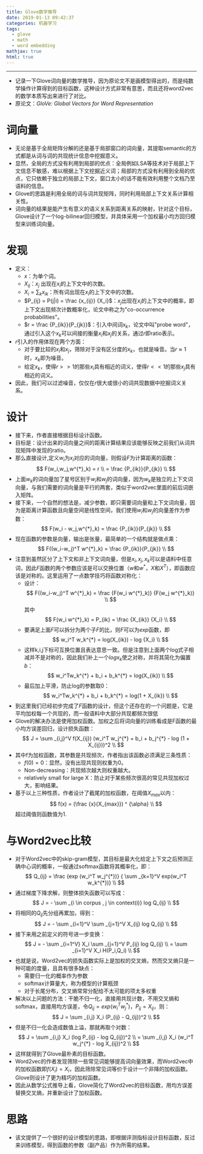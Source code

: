 ```yaml
---
title: Glove数学推导
date: 2019-01-13 09:42:37
categories: 机器学习
tags:
  - glove
  - math
  -	word embedding
mathjax: true
html: true
---
```

***
-	记录一下Glove词向量的数学推导，因为原论文不是画模型得出的，而是纯数学操作计算得到的目标函数，这种设计方式非常有意思，而且还将word2vec的数学本质写出来进行了对比。
-	原论文：*GloVe: Global Vectors for Word Representation*

<!--more-->

# 词向量
-	无论是基于全局矩阵分解的还是基于局部窗口的词向量，其提取semantic的方式都是从词与词的共现统计信息中挖掘意义。
-	显然，全局的方式没有利用到局部的优点：全局例如LSA等技术对于局部上下文信息不敏感，难以根据上下文挖掘近义词；局部的方式没有利用到全局的优点，它只依赖于独立的局部上下文，窗口太小的话不能有效利用整个文档乃至语料的信息。
-	Glove的思路是利用全局的词与词共现矩阵，同时利用局部上下文关系计算相关性。
-	词向量的结果是能产生有意义的语义关系到距离关系的映射，针对这个目标，Glove设计了一个log-bilinear回归模型，并具体采用一个加权最小均方回归模型来训练词向量。

# 发现
-	定义：
	-	$x$：为单个词。
	-	$X_{ij}$：$x_j$ 出现在$x_i$的上下文中的次数。
	-	$X_i = \sum _k x_{ik}$：所有词出现在$x_i$的上下文中的次数。
	-	$P_{ij} = P(j|i) = \frac {x_{ij}} {X_i}$：$x_j$出现在$x_i$的上下文中的概率，即上下文出现频次计数概率化，论文中称之为"co-occurrence probabilities"。
	-	$r = \frac {P_{ik}}{P_{jk}}$：引入中间词$x_k$，论文中叫"probe word"，通过引入这个$x_k$可以间接的衡量$x_i$和$x_j$的关系，通过$r$即ratio表示。
-	$r$引入的作用体现在两个方面：
	-	对于要比较的$x_i$和$x_j$，筛除对于没有区分度的$x_k$，也就是噪音。当$r \approx 1$时，$x_k$即为噪音。
	-	给定$x_k$，使得$r >> 1$的那些$x_i$具有相近的词义，使得$r << 1$的那些$x_j$具有相近的词义。
-	因此，我们可以过滤噪音，仅仅在$r$很大或很小的词共现数据中挖掘词义关系。

# 设计
-	接下来，作者直接根据目标设计函数。
-	目标是：设计出来的词向量之间的距离计算结果应该能够反映之前我们从词共现矩阵中发现的ratio。
-	那么直接设计,定义$w_i$为$x_i$对应的词向量，则假设$F$为计算距离的函数：
	$$
	F(w_i,w_j,w^{*}_k) = r \\
	= \frac {P_{ik}}{P_{jk}} \\
	$$
-	上面$w_k$的词向量加了星号区别于$w_i$和$w_j$的词向量，因为$w_k$是独立的上下文词向量，与我们需要的词向量是平行的两套，类似于word2vec里面的前后词嵌入矩阵。
-	接下来，一个自然的想法是，减少参数，即只需要词向量和上下文词向量，因为是距离计算函数且向量空间是线性空间，我们使用$w_i$和$w_j$的向量差作为参数：
	$$
	F(w_i - w_j,w^{*}_k) = \frac {P_{ik}}{P_{jk}} \\
	$$
-	现在函数的参数是向量，输出是张量，最简单的一个结构就是做点乘：
	$$
	F((w_i-w_j)^T w^{*}_k) = \frac {P_{ik}}{P_{jk}} \\
	$$
-	注意到虽然区分了上下文和非上下文词向量，但是$x_i,x_j,x_k$可以是语料中任意词，因此$F$函数的两个参数应该是可以交换位置（$w$和$w^{*}$，$X$和$X^T$），即函数应该是对称的。这里运用了一点数学技巧将函数对称化：
	-	设计：
		$$
		F((w_i-w_j)^T w^{*}_k) = \frac {F(w_i w^{*}_k)} {F(w_j w^{*}_k)} \\
		$$
		其中
		$$
		F(w_i w^{*}_k) = P_{ik} = \frac {X_{ik}} {X_i} \\
		$$
	-	要满足上面$F$可以拆分为两个子$F$的比，则$F$可以为$exp$函数，即
		$$
		w_i^T w_k^{*} = log(X_{ik}) - log {X_i} \\
		$$
	-	这样k,i,j下标可互换位置且表达意思一致。但是注意到上面两个log式子相减并不是对称的，因此我们补上一个$log{x_k}$使之对称，并将其简化为偏置$b$：
		$$
		w_i^Tw_k^{*} + b_i + b_k^{*} = log(X_{ik}) \\
		$$
	-	最后加上平滑，防止log的参数取0：
		$$
		w_i^Tw_k^{*} + b_i + b_k^{*} = log(1 + X_{ik}) \\
		$$
-	到这里我们已经初步完成了$F$函数的设计，但这个还存在的一个问题是，它是平均加权每一个共现的，而一般语料中大部分共现都频次很低
-	Glove的解决办法是使用加权函数。加权之后将词向量的训练看成是F函数的最小均方误差回归，设计损失函数：
	$$
	J = \sum _{i,j}^V f(X_{ij}) (w_i^T w_j^{*} + b_i + b_j^{*} - log (1 + X_{ij}))^2 \\
	$$
-	其中f为加权函数，其参数是共现频次，作者指出该函数必须满足三条性质：
	-	$f(0)=0$：显然，没有出现共现则权重为0。
	-	Non-decreasing：共现频次越大则权重越大。
	-	relatively small for large X：防止对于某些频次很高的常见共现加权过大，影响结果。
-	基于以上三种性质，作者设计了截尾的加权函数，在阈值$X_{max}$以内：
	$$
	f(x) = (\frac {x}{X_{max}}) ^ {\alpha} \\
	$$
	超过阈值则函数值为1.

# 与Word2vec比较
-	对于Word2vec中的skip-gram模型，其目标是最大化给定上下文之后预测正确中心词的概率，一般通过softmax函数将其概率化，即：
	$$
	Q_{ij} = \frac {exp (w_i^T w_j^{*})} { \sum _{k=1}^V exp(w_i^T w_k^{*})} \\
	$$
-	通过梯度下降求解，则整体损失函数可以写成：
	$$
	J = - \sum _{i \in corpus , j \in context(i)} log Q_{ij} \\
	$$
-	将相同的$Q_{ij}$先分组再累加，得到：
	$$
	J = - \sum _{i=1}^V \sum _{j=1}^V X_{ij} log Q_{ij} \\
	$$
-	接下来用之前定义的符号进一步变换：
	$$
	J = - \sum _{i=1^V} X_i \sum _{j=1}^V P_{ij} log Q_{ij} \\
	= \sum _{i=1}^V X_i H(P_i,Q_i) \\
	$$
-	也就是说，Word2vec的损失函数实际上是加权的交叉熵，然而交叉熵只是一种可能的度量，且具有很多缺点：
	-	需要归一化的概率作为参数
	-	softmax计算量大，称为模型的计算瓶颈
	-	对于长尾分布，交叉熵常常分配给不太可能的项太多权重
-	解决以上问题的方法：干脆不归一化，直接用共现计数，不用交叉熵和softmax，直接用均方误差，令$Q_{ij} = exp(w_i^T w_j^{*})$，$P_{ij} = X_{ij}$，则：
	$$
	J = \sum _{i,j} X_i (P_{ij} - Q_{ij})^2 \\
	$$
-	但是不归一化会造成数值上溢，那就再取个对数：
	$$
	J = \sum _{i,j} X_i (log P_{ij} - log Q_{ij})^2 \\
	=  \sum _{i,j} X_i (w_i^T w_j^{*} - log X_{ij})^2 \\
	$$
-	这样就得到了Glove最朴素的目标函数。
-	Word2vec的作者发现筛除一些常见词能够提高词向量效果，而Word2vec中的加权函数即$f(X_i)=X_i$，因此筛除常见词等价于设计一个非降的加权函数。Glove则设计了更为精巧的加权函数。
-	因此从数学公式推导上看，Glove简化了Word2vec的目标函数，用均方误差替换交叉熵，并重新设计了加权函数。

# 思路
-	该文提供了一个很好的设计模型的思路，即根据评测指标设计目标函数，反过来训练模型，得到函数的参数（副产品）作为所需的结果。
